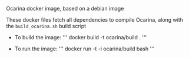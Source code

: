  Ocarina docker image, based on a debian image

 These docker files fetch all dependencies to compile Ocarina, along
 with the `build_ocarina.sh` build script

* To build the image:
'''
    docker build -t ocarina/build .
'''

* To run the image:
'''
   docker run -t -i ocarina/build bash
'''
